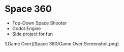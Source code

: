 # Space 360

- Top-Down Space Shooter
- Godot Engine
- Side project for fun

![Game Over](Space 360/Game Over Screenshot.png)
